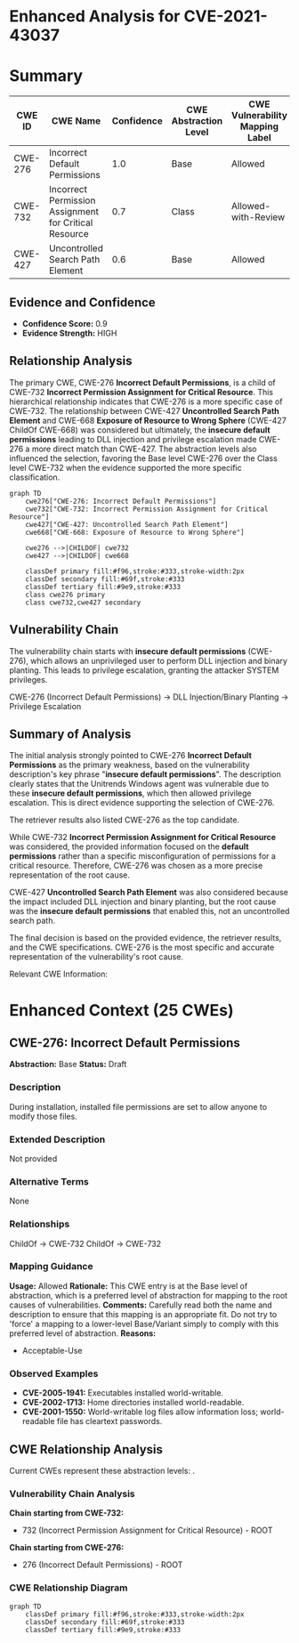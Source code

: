 # Enhanced Analysis for CVE-2021-43037

# Summary
| CWE ID | CWE Name | Confidence | CWE Abstraction Level | CWE Vulnerability Mapping Label | CWE-Vulnerability Mapping Notes |
|---|---|---|---|---|---|
| CWE-276 | Incorrect Default Permissions | 1.0 | Base | Allowed | Primary CWE |
| CWE-732 | Incorrect Permission Assignment for Critical Resource | 0.7 | Class | Allowed-with-Review | Secondary Candidate |
| CWE-427 | Uncontrolled Search Path Element | 0.6 | Base | Allowed | Secondary Candidate |

## Evidence and Confidence

*   **Confidence Score:** 0.9
*   **Evidence Strength:** HIGH

## Relationship Analysis
The primary CWE, CWE-276 **Incorrect Default Permissions**, is a child of CWE-732 **Incorrect Permission Assignment for Critical Resource**. This hierarchical relationship indicates that CWE-276 is a more specific case of CWE-732. The relationship between CWE-427 **Uncontrolled Search Path Element** and CWE-668 **Exposure of Resource to Wrong Sphere** (CWE-427 ChildOf CWE-668) was considered but ultimately, the **insecure default permissions** leading to DLL injection and privilege escalation made CWE-276 a more direct match than CWE-427. The abstraction levels also influenced the selection, favoring the Base level CWE-276 over the Class level CWE-732 when the evidence supported the more specific classification.

```mermaid
graph TD
    cwe276["CWE-276: Incorrect Default Permissions"]
    cwe732["CWE-732: Incorrect Permission Assignment for Critical Resource"]
    cwe427["CWE-427: Uncontrolled Search Path Element"]
    cwe668["CWE-668: Exposure of Resource to Wrong Sphere"]

    cwe276 -->|CHILDOF| cwe732
    cwe427 -->|CHILDOF| cwe668
    
    classDef primary fill:#f96,stroke:#333,stroke-width:2px
    classDef secondary fill:#69f,stroke:#333
    classDef tertiary fill:#9e9,stroke:#333
    class cwe276 primary
    class cwe732,cwe427 secondary
```

## Vulnerability Chain
The vulnerability chain starts with **insecure default permissions** (CWE-276), which allows an unprivileged user to perform DLL injection and binary planting. This leads to privilege escalation, granting the attacker SYSTEM privileges.

CWE-276 (Incorrect Default Permissions) -> DLL Injection/Binary Planting -> Privilege Escalation

## Summary of Analysis
The initial analysis strongly pointed to CWE-276 **Incorrect Default Permissions** as the primary weakness, based on the vulnerability description's key phrase "**insecure default permissions**". The description clearly states that the Unitrends Windows agent was vulnerable due to these **insecure default permissions**, which then allowed privilege escalation. This is direct evidence supporting the selection of CWE-276.

The retriever results also listed CWE-276 as the top candidate.

While CWE-732 **Incorrect Permission Assignment for Critical Resource** was considered, the provided information focused on the **default permissions** rather than a specific misconfiguration of permissions for a critical resource. Therefore, CWE-276 was chosen as a more precise representation of the root cause.

CWE-427 **Uncontrolled Search Path Element** was also considered because the impact included DLL injection and binary planting, but the root cause was the **insecure default permissions** that enabled this, not an uncontrolled search path.

The final decision is based on the provided evidence, the retriever results, and the CWE specifications. CWE-276 is the most specific and accurate representation of the vulnerability's root cause.

Relevant CWE Information:

# Enhanced Context (25 CWEs)

## CWE-276: Incorrect Default Permissions
**Abstraction:** Base
**Status:** Draft

### Description
During installation, installed file permissions are set to allow anyone to modify those files.

### Extended Description
Not provided

### Alternative Terms
None

### Relationships
ChildOf -> CWE-732
ChildOf -> CWE-732

### Mapping Guidance
**Usage:** Allowed
**Rationale:** This CWE entry is at the Base level of abstraction, which is a preferred level of abstraction for mapping to the root causes of vulnerabilities.
**Comments:** Carefully read both the name and description to ensure that this mapping is an appropriate fit. Do not try to 'force' a mapping to a lower-level Base/Variant simply to comply with this preferred level of abstraction.
**Reasons:**
- Acceptable-Use

### Observed Examples
- **CVE-2005-1941:** Executables installed world-writable.
- **CVE-2002-1713:** Home directories installed world-readable.
- **CVE-2001-1550:** World-writable log files allow information loss; world-readable file has cleartext passwords.


## CWE Relationship Analysis

Current CWEs represent these abstraction levels: .


### Vulnerability Chain Analysis

**Chain starting from CWE-732:**
- 732 (Incorrect Permission Assignment for Critical Resource) - ROOT


**Chain starting from CWE-276:**
- 276 (Incorrect Default Permissions) - ROOT



### CWE Relationship Diagram

```mermaid
graph TD
    classDef primary fill:#f96,stroke:#333,stroke-width:2px
    classDef secondary fill:#69f,stroke:#333
    classDef tertiary fill:#9e9,stroke:#333
```